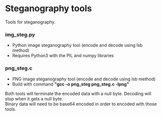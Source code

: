 # Steganography tools

Tools for steganography.

### img\_steg.py
* Python image steganography tool (encode and decode using lsb method)
* Requires Python3 with the PIL and numpy libraries

### png\_steg.c
* PNG image steganography tool (encode and decode using lsb method)
* Build with command **"gcc -o png\_steg png\_steg.c -lpng"**

Both tools will terminate the encoded data with a null byte. Decoding will stop when it gets a null byte.  
Binary data will need to be base64 encoded in order to encoded with those tools.

